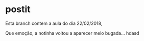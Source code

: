 # postit

Esta branch contem a aula do dia 22/02/2018, 

Que emoção, a notinha voltou a aparecer meio bugada...
hdasd